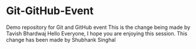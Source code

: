 # Git-GitHub-Event
Demo repository for Git and GitHub event
This is the change being made by Tavish Bhardwaj
Hello Everyone, I hope you are enjoying this session.
This change has been made by Shubhank Singhal